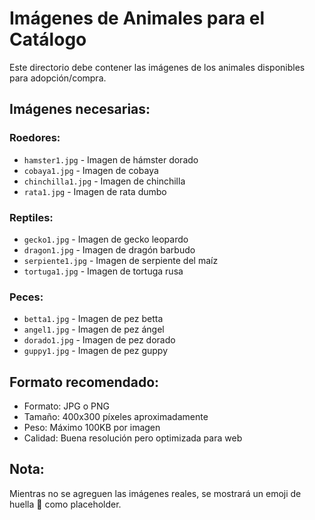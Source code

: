 # Imágenes de Animales para el Catálogo

Este directorio debe contener las imágenes de los animales disponibles para adopción/compra.

## Imágenes necesarias:

### Roedores:

- `hamster1.jpg` - Imagen de hámster dorado
- `cobaya1.jpg` - Imagen de cobaya
- `chinchilla1.jpg` - Imagen de chinchilla
- `rata1.jpg` - Imagen de rata dumbo

### Reptiles:

- `gecko1.jpg` - Imagen de gecko leopardo
- `dragon1.jpg` - Imagen de dragón barbudo
- `serpiente1.jpg` - Imagen de serpiente del maíz
- `tortuga1.jpg` - Imagen de tortuga rusa

### Peces:

- `betta1.jpg` - Imagen de pez betta
- `angel1.jpg` - Imagen de pez ángel
- `dorado1.jpg` - Imagen de pez dorado
- `guppy1.jpg` - Imagen de pez guppy

## Formato recomendado:

- Formato: JPG o PNG
- Tamaño: 400x300 píxeles aproximadamente
- Peso: Máximo 100KB por imagen
- Calidad: Buena resolución pero optimizada para web

## Nota:

Mientras no se agreguen las imágenes reales, se mostrará un emoji de huella 🐾 como placeholder.
